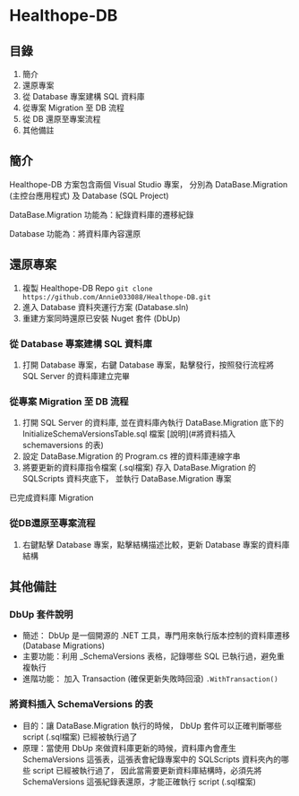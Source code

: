 # Healthope-DB #

## 目錄 ##

1. 簡介
2. 還原專案
3. 從 Database 專案建構 SQL 資料庫
4. 從專案 Migration 至 DB 流程
5. 從 DB 還原至專案流程
6. 其他備註

## 簡介 ##

Healthope-DB 方案包含兩個 Visual Studio 專案，
分別為 DataBase.Migration (主控台應用程式) 及 Database (SQL Project)

DataBase.Migration 功能為：紀錄資料庫的遷移紀錄

Database 功能為：將資料庫內容還原

## 還原專案 ##

1. 複製 Healthope-DB Repo `git clone https://github.com/Annie033088/Healthope-DB.git`
2. 進入 Database 資料夾運行方案 (Database.sln)
3. 重建方案同時還原已安裝 Nuget 套件 (DbUp)

### 從 Database 專案建構 SQL 資料庫 ###

1. 打開 Database 專案，右鍵 Database 專案，點擊發行，按照發行流程將 SQL Server 的資料庫建立完畢

### 從專案 Migration 至 DB 流程 ###

1. 打開 SQL Server 的資料庫, 並在資料庫內執行 DataBase.Migration 底下的
 InitializeSchemaVersionsTable.sql 檔案 [說明](#將資料插入 schemaversions 的表)
2. 設定 DataBase.Migration 的 Program.cs 裡的資料庫連線字串
3. 將要更新的資料庫指令檔案 (.sql檔案) 存入 DataBase.Migration 的 SQLScripts 資料夾底下，
並執行 DataBase.Migration 專案

已完成資料庫 Migration

### 從DB還原至專案流程 ###

1. 右鍵點擊 Database 專案，點擊結構描述比較，更新 Database 專案的資料庫結構

## 其他備註 ##

### DbUp 套件說明 ###

- 簡述： DbUp 是一個開源的 .NET 工具，專門用來執行版本控制的資料庫遷移 (Database Migrations)
- 主要功能：利用 _SchemaVersions 表格，記錄哪些 SQL 已執行過，避免重複執行
- 進階功能： 加入 Transaction (確保更新失敗時回滾) `.WithTransaction()`

### 將資料插入 SchemaVersions 的表 ###

- 目的：讓 DataBase.Migration 執行的時候， DbUp 套件可以正確判斷哪些 script (.sql檔案) 已經被執行過了
- 原理：當使用 DbUp 來做資料庫更新的時候，資料庫內會產生 SchemaVersions 這張表，這張表會紀錄專案中的 SQLScripts 資料夾內的哪
些 script 已經被執行過了，
        因此當需要更新資料庫結構時，必須先將 SchemaVersions 這張紀錄表還原，才能正確執行 script (.sql檔案)
